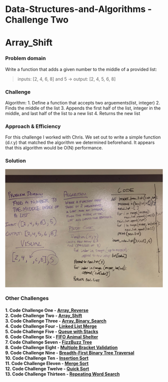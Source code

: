 # Data-Structures-and-Algorithms - Challenge Two

# Array_Shift
### Problem domain
Write a function that adds a given number to the middle of a provided list:<br>
> inputs: [2, 4, 6, 8] and 5 -> output: [2, 4, 5, 6, 8]   
### Challenge
Algorithm:
    1. Define a function that accepts two arguements(list, integer)
    2. Finds the middle of the list
    3. Appends the first half of the list, integer in the middle, and last half of the list to a new list
    4. Returns the new list
### Approach & Efficiency
For this challenge I worked with Chris. We set out to write a simple function (d.r.y) that matched the algorithm we determined beforehand. It appears that this algorithm would be O(N) performance.
### Solution
![array_shift](../../assets/array_shift.jpeg)

### Other Challenges
#### 1. Code Challenge One - [Array_Reverse](https://github.com/kochsj/python-data-structures-and-algorithms/challenges/array_reverse.py)<br>2. Code Challenge Two - [Array_Shift](https://github.com/kochsj/python-data-structures-and-algorithms/challenges/array_shift)<br>3. Code Challenge Three - [Array_Binary_Search](https://github.com/kochsj/python-data-structures-and-algorithms/tree/master/challenges/array_binary_search)<br>4. Code Challenge Four - [Linked List Merge](https://github.com/kochsj/python-data-structures-and-algorithms/tree/master/challenges/ll_merge)<br>5. Code Challenge Five - [Queue with Stacks](https://github.com/kochsj/python-data-structures-and-algorithms/tree/master/challenges/queue_with_stacks)<br>6. Code Challenge Six - [FIFO Animal Shelter](https://github.com/kochsj/python-data-structures-and-algorithms/tree/master/challenges/fifo_animal_shelter)<br>7. Code Challenge Seven - [FizzBuzz Tree](https://github.com/kochsj/python-data-structures-and-algorithms/tree/master/challenges/fizz_buzz_tree)<br>8. Code Challenge Eight - [Multiple Bracket Validation](https://github.com/kochsj/python-data-structures-and-algorithms/tree/master/challenges/multi_bracket_validation)<br>9. Code Challenge Nine - [Breadth-First Binary Tree Traversal](https://github.com/kochsj/python-data-structures-and-algorithms/tree/master/challenges/breadth_first_tree)<br>10. Code Challenge Ten - [Insertion Sort](https://github.com/kochsj/python-data-structures-and-algorithms/tree/master/challenges/insertion_sort)<br>11. Code Challenge Eleven - [Merge Sort](https://github.com/kochsj/python-data-structures-and-algorithms/tree/master/challenges/merge_sort)<br>12. Code Challenge Twelve - [Quick Sort](https://github.com/kochsj/python-data-structures-and-algorithms/tree/master/challenges/quick_sort)<br>13. Code Challenge Thirteen - [Repeating Word Search](https://github.com/kochsj/python-data-structures-and-algorithms/tree/master/challenges/repeated_word)
